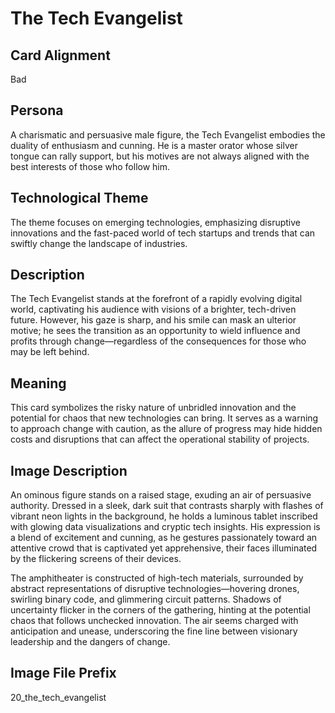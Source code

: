 # The Tech Evangelist

## Card Alignment
Bad

## Persona
A charismatic and persuasive male figure, the Tech Evangelist embodies the duality of enthusiasm and cunning. He is a master orator whose silver tongue can rally support, but his motives are not always aligned with the best interests of those who follow him.

## Technological Theme
The theme focuses on emerging technologies, emphasizing disruptive innovations and the fast-paced world of tech startups and trends that can swiftly change the landscape of industries.

## Description
The Tech Evangelist stands at the forefront of a rapidly evolving digital world, captivating his audience with visions of a brighter, tech-driven future. However, his gaze is sharp, and his smile can mask an ulterior motive; he sees the transition as an opportunity to wield influence and profits through change—regardless of the consequences for those who may be left behind. 

## Meaning
This card symbolizes the risky nature of unbridled innovation and the potential for chaos that new technologies can bring. It serves as a warning to approach change with caution, as the allure of progress may hide hidden costs and disruptions that can affect the operational stability of projects.

## Image Description
An ominous figure stands on a raised stage, exuding an air of persuasive authority. Dressed in a sleek, dark suit that contrasts sharply with flashes of vibrant neon lights in the background, he holds a luminous tablet inscribed with glowing data visualizations and cryptic tech insights. His expression is a blend of excitement and cunning, as he gestures passionately toward an attentive crowd that is captivated yet apprehensive, their faces illuminated by the flickering screens of their devices. 

The amphitheater is constructed of high-tech materials, surrounded by abstract representations of disruptive technologies—hovering drones, swirling binary code, and glimmering circuit patterns. Shadows of uncertainty flicker in the corners of the gathering, hinting at the potential chaos that follows unchecked innovation. The air seems charged with anticipation and unease, underscoring the fine line between visionary leadership and the dangers of change.

## Image File Prefix
20_the_tech_evangelist